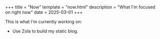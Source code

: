 +++
title = "Now"
template = "now.html"
description = "What I'm focused on right now"
date = 2025-03-01
+++

This is what I'm currently working on:

- Use Zola to build my static blog.
